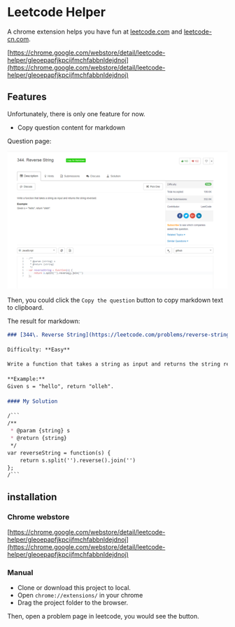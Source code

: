 # Leetcode Helper

A chrome extension helps you have fun at [leetcode.com](https://leetcode.com) and [leetcode-cn.com](https://leetcode-cn.com).

[https://chrome.google.com/webstore/detail/leetcode-helper/gleoepapfjkpcijfmchfabbnldejdnoj](https://chrome.google.com/webstore/detail/leetcode-helper/gleoepapfjkpcijfmchfabbnldejdnoj)

## Features

Unfortunately, there is only one feature for now.

- Copy question content for markdown

Question page:

![image](screenshots/1.png)

Then, you could click the `Copy the question` button to copy markdown text to clipboard.

The result for markdown:

```markdown
### [344\. Reverse String](https://leetcode.com/problems/reverse-string/description/)

Difficulty: **Easy**

Write a function that takes a string as input and returns the string reversed.

**Example:**  
Given s = "hello", return "olleh".

#### My Solution

/```
/**
 * @param {string} s
 * @return {string}
 */
var reverseString = function(s) {
    return s.split('').reverse().join('')
};
/```
```

## installation

### Chrome webstore

[https://chrome.google.com/webstore/detail/leetcode-helper/gleoepapfjkpcijfmchfabbnldejdnoj](https://chrome.google.com/webstore/detail/leetcode-helper/gleoepapfjkpcijfmchfabbnldejdnoj)


### Manual

- Clone or download this project to local.
- Open `chrome://extensions/` in your chrome
- Drag the project folder to the browser.

Then, open a problem page in leetcode, you would see the button.
